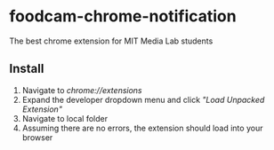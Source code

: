 # foodcam-chrome-notification
The best chrome extension for MIT Media Lab students 

## Install 
1. Navigate to *chrome://extensions*
2. Expand the developer dropdown menu and click *"Load Unpacked Extension"*
3. Navigate to local folder
4. Assuming there are no errors, the extension should load into your browser
